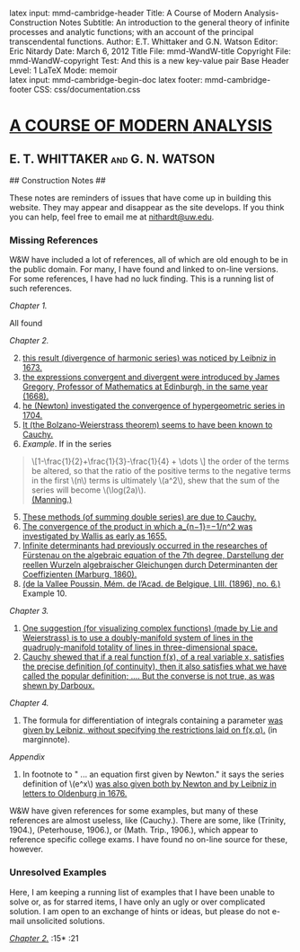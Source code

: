 latex input:	mmd-cambridge-header
Title:	A Course of Modern Analysis-Construction Notes
Subtitle:	An introduction to the general theory of
                                 infinite processes and analytic functions;
                                 with an account of the principal
                                 transcendental functions.
Author:	E.T. Whittaker and G.N. Watson
Editor:	Eric Nitardy
Date:	March 6, 2012
Title File:	mmd-WandW-title
Copyright File:	mmd-WandW-copyright
Test:	And this is a new key-value pair
Base Header Level:	1
LaTeX Mode:	memoir  
latex input:	mmd-cambridge-begin-doc 
latex footer:	mmd-cambridge-footer
CSS:	css/documentation.css

<div id="header"><h1><a href="CMA00-Front.html">A COURSE OF MODERN<span>&nbsp;</span>ANALYSIS</a></h1><h2>E. T. WHITTAKER <span style="font-size:65%;">AND</span> G.<span>&nbsp;</span>N.<span>&nbsp;</span>WATSON</h2></div>

<div markdown=1 id="content">
<div markdown=1 class="contenttext">
## Construction Notes ##

These notes are reminders of issues that have come up in building this website. They may appear and disappear as the site develops. If you think you can help, feel free to email me at <a href="&#x6d;&#x61;&#x69;&#108;&#116;&#111;&#58;&#110;&#x69;&#x74;&#104;&#x61;&#114;&#100;&#x74;&#x40;&#x75;&#x77;&#46;&#101;&#x64;&#x75;">&#x6e;&#x69;&#116;&#x68;&#x61;&#114;&#100;&#x74;&#x40;&#117;&#119;&#x2e;&#101;&#x64;&#x75;</a>.

### Missing References ###

W&W have included a lot of references, all of which are old enough to be in the public domain. For many, I have found and linked to on-line versions. For some references, I have had no luck finding. This is a running list of such references.

*Chapter 1.*

All found

*Chapter 2.*

2. [this result (divergence of harmonic series) was noticed by Leibniz in 1673.](CMA02-2-Series.html#convergenceofaninfiniteseries)
3. [the expressions convergent and divergent were introduced by James Gregory, Professor of Mathematics at Edinburgh, in the same year (1668).](CMA02-2-Series.html#convergenceofaninfiniteseries) 
3. [he (Newton) investigated the convergence of hypergeometric series in 1704.](CMA02-2-Series.html#convergenceofaninfiniteseries)
4.  [It (the Bolzano-Weierstrass theorem) seems to have been known to Cauchy.](CMA02-1-Limits.html#bolzanosection)
5.  *Example*. If in the series
>\\[1-\frac{1}{2}+\frac{1}{3}-\frac{1}{4} + \dots \\]
>the order of the terms be altered, so that the ratio of the positive terms to the negative terms in the first \\(n\\) terms is ultimately \\(a^2\\), shew that the sum of the series will become \\(\log(2a)\\). <br> [(Manning.)](CMA02-3-MoreSeries.html#effectofchangingtheorderoftermsinaseries)

5.  [These methods (of summing double series) are due to Cauchy.](CMA02-3-MoreSeries.html#methodsofsummingdoubleseries)
6.  [The convergence of the product in which a_{n−1}=−1/n^2 was investigated by Wallis as early as 1655.](CMA02-4-Products.html#infiniteproducts)
7.  [Infinite determinants had previously occurred in the researches of F&uuml;rstenau on the algebraic equation of the 7th degree, Darstellung der reellen Wurzeln algebraischer Gleichungen durch Determinanten der Coeffizienten (Marburg, 1860).](CMA02-4-Products.html#infinitedeterminants)
8. [(de la Vallee Poussin, M&eacute;m. de l&rsquo;Acad. de Belgique, LIII. (1896), no. 6.)](CMA02-4-Products.html#miscellaneousexamples) Example 10.

*Chapter 3.*

1. [One suggestion (for visualizing complex functions) (made by Lie and Weierstrass) is to use a doubly-manifold system of lines in the quadruply-manifold totality of lines in three-dimensional space.](CMA03-1-ContinuousFns.html#thedependenceofonecomplexnumberonanother)
2. [Cauchy shewed that if a real function f(x), of a real variable x, satisfies the precise definition (of continuity), then it also satisfies what we have called the popular definition; …. But the converse is not true, as was shewn by Darboux.](CMA03-1-ContinuousFns.html#continuityoffunctionsofrealvariables) 

*Chapter 4.*

1. The formula for differentiation of  integrals containing a parameter [was given by Leibniz, without specifying the restrictions laid on f(x,α).](CMA04-1-Integration.html#4.2differentiationofintegralscontainingaparameter.) (in marginnote).

*Appendix* 

1. In footnote to " ... an equation first given by Newton."  it says the series definition of \\(e^x\\)  [was also given both by Newton and by Leibniz in letters to Oldenburg in 1676.](CMA24-Appendix-I-LogrithmAndExponential.html#a.22variouspropertiesoftheexponentialfunction.) 

W&W have given references for some examples, but many of these references are almost useless, like (Cauchy.). There are some, like (Trinity, 1904.), (Peterhouse, 1906.), or  (Math. Trip., 1906.), which appear to reference specific college exams. I have found no on-line source for these, however.

### Unresolved Examples ###

Here, I am keeping a running list of examples that I have been unable to solve or, as for starred items, I have only an ugly or over complicated solution. I am open to an exchange of hints or ideas, but please do not e-mail unsolicited solutions.

[*Chapter 2.*](CMA02-4-Products.html#miscellaneousexamples)
:15*
:21

</div>

</div>

